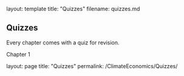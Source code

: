 layout: template
title: "Quizzes"
filename: quizzes.md

## Quizzes

Every chapter comes with a quiz for revision.

Chapter 1


layout: page
title: "Quizzes"
permalink: /ClimateEconomics/Quizzes/
